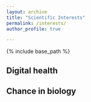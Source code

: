 ```yaml
---
layout: archive
title: "Scientific Interests"
permalink: /interests/
author_profile: true

---
```


{% include base_path %}

## Digital health 


## Chance in biology 


